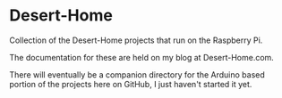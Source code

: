 Desert-Home
===========
Collection of the Desert-Home projects that run on the Raspberry Pi.

The documentation for these are held on my blog at Desert-Home.com.

There will eventually be a companion directory for the Arduino based portion
of the projects here on GitHub, I just haven't started it yet.